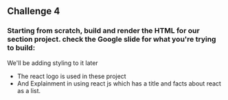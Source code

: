 ## Challenge 4

### Starting from scratch, build and render the HTML for our section project. check the Google slide for what you're trying to build:

We'll be adding styling to it later

- The react logo is used in these project
- And Explainment in using react js which has a title and facts about react as a list.
